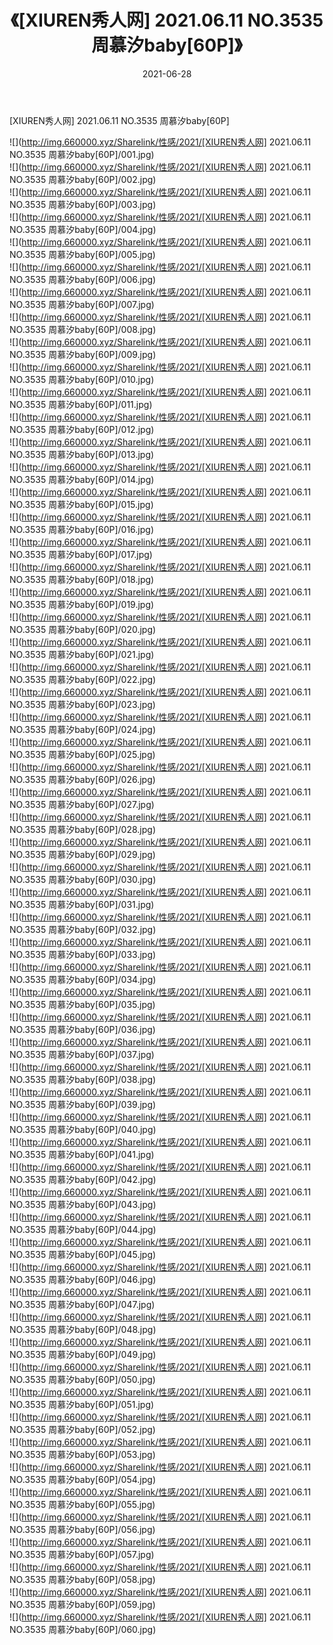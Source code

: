 ﻿---
layout: post
title:  《[XIUREN秀人网] 2021.06.11 NO.3535 周慕汐baby[60P]》
date:   2021-06-28
img: http://img.660000.xyz/Sharelink/性感/2021/[XIUREN秀人网] 2021.06.11 NO.3535 周慕汐baby[60P]/000.jpg
categories: [美女, 清纯, 唯美]
---

[XIUREN秀人网] 2021.06.11 NO.3535 周慕汐baby[60P]

  ![](http://img.660000.xyz/Sharelink/性感/2021/[XIUREN秀人网] 2021.06.11 NO.3535 周慕汐baby[60P]/001.jpg) <br> ![](http://img.660000.xyz/Sharelink/性感/2021/[XIUREN秀人网] 2021.06.11 NO.3535 周慕汐baby[60P]/002.jpg) <br> ![](http://img.660000.xyz/Sharelink/性感/2021/[XIUREN秀人网] 2021.06.11 NO.3535 周慕汐baby[60P]/003.jpg) <br> ![](http://img.660000.xyz/Sharelink/性感/2021/[XIUREN秀人网] 2021.06.11 NO.3535 周慕汐baby[60P]/004.jpg) <br> ![](http://img.660000.xyz/Sharelink/性感/2021/[XIUREN秀人网] 2021.06.11 NO.3535 周慕汐baby[60P]/005.jpg) <br> ![](http://img.660000.xyz/Sharelink/性感/2021/[XIUREN秀人网] 2021.06.11 NO.3535 周慕汐baby[60P]/006.jpg) <br> ![](http://img.660000.xyz/Sharelink/性感/2021/[XIUREN秀人网] 2021.06.11 NO.3535 周慕汐baby[60P]/007.jpg) <br> ![](http://img.660000.xyz/Sharelink/性感/2021/[XIUREN秀人网] 2021.06.11 NO.3535 周慕汐baby[60P]/008.jpg) <br> ![](http://img.660000.xyz/Sharelink/性感/2021/[XIUREN秀人网] 2021.06.11 NO.3535 周慕汐baby[60P]/009.jpg) <br> ![](http://img.660000.xyz/Sharelink/性感/2021/[XIUREN秀人网] 2021.06.11 NO.3535 周慕汐baby[60P]/010.jpg) <br> ![](http://img.660000.xyz/Sharelink/性感/2021/[XIUREN秀人网] 2021.06.11 NO.3535 周慕汐baby[60P]/011.jpg) <br> ![](http://img.660000.xyz/Sharelink/性感/2021/[XIUREN秀人网] 2021.06.11 NO.3535 周慕汐baby[60P]/012.jpg) <br> ![](http://img.660000.xyz/Sharelink/性感/2021/[XIUREN秀人网] 2021.06.11 NO.3535 周慕汐baby[60P]/013.jpg) <br> ![](http://img.660000.xyz/Sharelink/性感/2021/[XIUREN秀人网] 2021.06.11 NO.3535 周慕汐baby[60P]/014.jpg) <br> ![](http://img.660000.xyz/Sharelink/性感/2021/[XIUREN秀人网] 2021.06.11 NO.3535 周慕汐baby[60P]/015.jpg) <br> ![](http://img.660000.xyz/Sharelink/性感/2021/[XIUREN秀人网] 2021.06.11 NO.3535 周慕汐baby[60P]/016.jpg) <br> ![](http://img.660000.xyz/Sharelink/性感/2021/[XIUREN秀人网] 2021.06.11 NO.3535 周慕汐baby[60P]/017.jpg) <br> ![](http://img.660000.xyz/Sharelink/性感/2021/[XIUREN秀人网] 2021.06.11 NO.3535 周慕汐baby[60P]/018.jpg) <br> ![](http://img.660000.xyz/Sharelink/性感/2021/[XIUREN秀人网] 2021.06.11 NO.3535 周慕汐baby[60P]/019.jpg) <br> ![](http://img.660000.xyz/Sharelink/性感/2021/[XIUREN秀人网] 2021.06.11 NO.3535 周慕汐baby[60P]/020.jpg) <br> ![](http://img.660000.xyz/Sharelink/性感/2021/[XIUREN秀人网] 2021.06.11 NO.3535 周慕汐baby[60P]/021.jpg) <br> ![](http://img.660000.xyz/Sharelink/性感/2021/[XIUREN秀人网] 2021.06.11 NO.3535 周慕汐baby[60P]/022.jpg) <br> ![](http://img.660000.xyz/Sharelink/性感/2021/[XIUREN秀人网] 2021.06.11 NO.3535 周慕汐baby[60P]/023.jpg) <br> ![](http://img.660000.xyz/Sharelink/性感/2021/[XIUREN秀人网] 2021.06.11 NO.3535 周慕汐baby[60P]/024.jpg) <br> ![](http://img.660000.xyz/Sharelink/性感/2021/[XIUREN秀人网] 2021.06.11 NO.3535 周慕汐baby[60P]/025.jpg) <br> ![](http://img.660000.xyz/Sharelink/性感/2021/[XIUREN秀人网] 2021.06.11 NO.3535 周慕汐baby[60P]/026.jpg) <br> ![](http://img.660000.xyz/Sharelink/性感/2021/[XIUREN秀人网] 2021.06.11 NO.3535 周慕汐baby[60P]/027.jpg) <br> ![](http://img.660000.xyz/Sharelink/性感/2021/[XIUREN秀人网] 2021.06.11 NO.3535 周慕汐baby[60P]/028.jpg) <br> ![](http://img.660000.xyz/Sharelink/性感/2021/[XIUREN秀人网] 2021.06.11 NO.3535 周慕汐baby[60P]/029.jpg) <br> ![](http://img.660000.xyz/Sharelink/性感/2021/[XIUREN秀人网] 2021.06.11 NO.3535 周慕汐baby[60P]/030.jpg) <br> ![](http://img.660000.xyz/Sharelink/性感/2021/[XIUREN秀人网] 2021.06.11 NO.3535 周慕汐baby[60P]/031.jpg) <br> ![](http://img.660000.xyz/Sharelink/性感/2021/[XIUREN秀人网] 2021.06.11 NO.3535 周慕汐baby[60P]/032.jpg) <br> ![](http://img.660000.xyz/Sharelink/性感/2021/[XIUREN秀人网] 2021.06.11 NO.3535 周慕汐baby[60P]/033.jpg) <br> ![](http://img.660000.xyz/Sharelink/性感/2021/[XIUREN秀人网] 2021.06.11 NO.3535 周慕汐baby[60P]/034.jpg) <br> ![](http://img.660000.xyz/Sharelink/性感/2021/[XIUREN秀人网] 2021.06.11 NO.3535 周慕汐baby[60P]/035.jpg) <br> ![](http://img.660000.xyz/Sharelink/性感/2021/[XIUREN秀人网] 2021.06.11 NO.3535 周慕汐baby[60P]/036.jpg) <br> ![](http://img.660000.xyz/Sharelink/性感/2021/[XIUREN秀人网] 2021.06.11 NO.3535 周慕汐baby[60P]/037.jpg) <br> ![](http://img.660000.xyz/Sharelink/性感/2021/[XIUREN秀人网] 2021.06.11 NO.3535 周慕汐baby[60P]/038.jpg) <br> ![](http://img.660000.xyz/Sharelink/性感/2021/[XIUREN秀人网] 2021.06.11 NO.3535 周慕汐baby[60P]/039.jpg) <br> ![](http://img.660000.xyz/Sharelink/性感/2021/[XIUREN秀人网] 2021.06.11 NO.3535 周慕汐baby[60P]/040.jpg) <br> ![](http://img.660000.xyz/Sharelink/性感/2021/[XIUREN秀人网] 2021.06.11 NO.3535 周慕汐baby[60P]/041.jpg) <br> ![](http://img.660000.xyz/Sharelink/性感/2021/[XIUREN秀人网] 2021.06.11 NO.3535 周慕汐baby[60P]/042.jpg) <br> ![](http://img.660000.xyz/Sharelink/性感/2021/[XIUREN秀人网] 2021.06.11 NO.3535 周慕汐baby[60P]/043.jpg) <br> ![](http://img.660000.xyz/Sharelink/性感/2021/[XIUREN秀人网] 2021.06.11 NO.3535 周慕汐baby[60P]/044.jpg) <br> ![](http://img.660000.xyz/Sharelink/性感/2021/[XIUREN秀人网] 2021.06.11 NO.3535 周慕汐baby[60P]/045.jpg) <br> ![](http://img.660000.xyz/Sharelink/性感/2021/[XIUREN秀人网] 2021.06.11 NO.3535 周慕汐baby[60P]/046.jpg) <br> ![](http://img.660000.xyz/Sharelink/性感/2021/[XIUREN秀人网] 2021.06.11 NO.3535 周慕汐baby[60P]/047.jpg) <br> ![](http://img.660000.xyz/Sharelink/性感/2021/[XIUREN秀人网] 2021.06.11 NO.3535 周慕汐baby[60P]/048.jpg) <br> ![](http://img.660000.xyz/Sharelink/性感/2021/[XIUREN秀人网] 2021.06.11 NO.3535 周慕汐baby[60P]/049.jpg) <br> ![](http://img.660000.xyz/Sharelink/性感/2021/[XIUREN秀人网] 2021.06.11 NO.3535 周慕汐baby[60P]/050.jpg) <br> ![](http://img.660000.xyz/Sharelink/性感/2021/[XIUREN秀人网] 2021.06.11 NO.3535 周慕汐baby[60P]/051.jpg) <br> ![](http://img.660000.xyz/Sharelink/性感/2021/[XIUREN秀人网] 2021.06.11 NO.3535 周慕汐baby[60P]/052.jpg) <br> ![](http://img.660000.xyz/Sharelink/性感/2021/[XIUREN秀人网] 2021.06.11 NO.3535 周慕汐baby[60P]/053.jpg) <br> ![](http://img.660000.xyz/Sharelink/性感/2021/[XIUREN秀人网] 2021.06.11 NO.3535 周慕汐baby[60P]/054.jpg) <br> ![](http://img.660000.xyz/Sharelink/性感/2021/[XIUREN秀人网] 2021.06.11 NO.3535 周慕汐baby[60P]/055.jpg) <br> ![](http://img.660000.xyz/Sharelink/性感/2021/[XIUREN秀人网] 2021.06.11 NO.3535 周慕汐baby[60P]/056.jpg) <br> ![](http://img.660000.xyz/Sharelink/性感/2021/[XIUREN秀人网] 2021.06.11 NO.3535 周慕汐baby[60P]/057.jpg) <br> ![](http://img.660000.xyz/Sharelink/性感/2021/[XIUREN秀人网] 2021.06.11 NO.3535 周慕汐baby[60P]/058.jpg) <br> ![](http://img.660000.xyz/Sharelink/性感/2021/[XIUREN秀人网] 2021.06.11 NO.3535 周慕汐baby[60P]/059.jpg) <br> ![](http://img.660000.xyz/Sharelink/性感/2021/[XIUREN秀人网] 2021.06.11 NO.3535 周慕汐baby[60P]/060.jpg) <br>